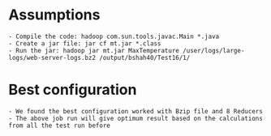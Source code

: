 # Assumptions

    - Compile the code: hadoop com.sun.tools.javac.Main *.java
    - Create a jar file: jar cf mt.jar *.class
    - Run the jar: hadoop jar mt.jar MaxTemperature /user/logs/large-logs/web-server-logs.bz2 /output/bshah40/Test16/1/

# Best configuration

    - We found the best configuration worked with Bzip file and 8 Reducers
    - The above job run will give optimum result based on the calculations from all the test run before
